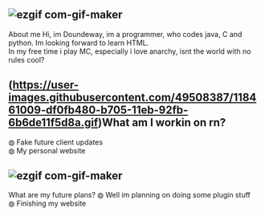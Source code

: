 ## ![ezgif com-gif-maker](https://user-images.githubusercontent.com/49508387/118461009-df0fb480-b705-11eb-92fb-6b6de11f5d8a.gif)
About me
Hi, im Doundeway, im a programmer, who codes java, C and python. Im looking forward to learn HTML.<br/>
In my free time i play MC, especially i love anarchy, isnt the world with no rules cool?

## (https://user-images.githubusercontent.com/49508387/118461009-df0fb480-b705-11eb-92fb-6b6de11f5d8a.gif)What am I workin on rn?
◍ Fake future client updates<br/>
◍ My personal website
 
## ![ezgif com-gif-maker](https://user-images.githubusercontent.com/49508387/118461009-df0fb480-b705-11eb-92fb-6b6de11f5d8a.gif)
What are my future plans?
◍ Well im planning on doing some plugin stuff<br/>
◍ Finishing my website
